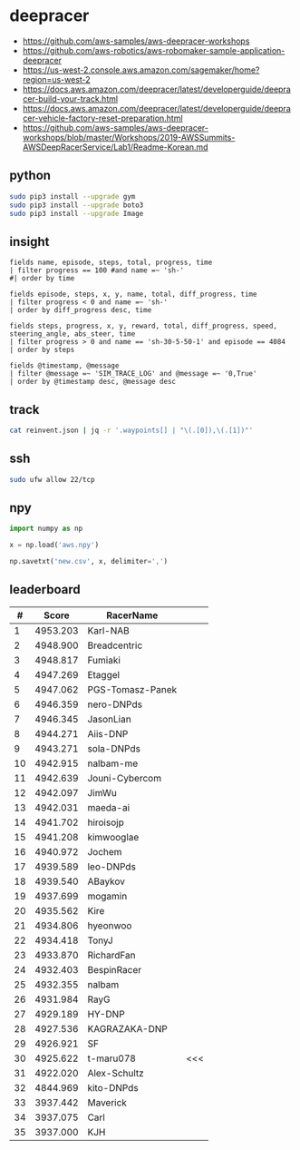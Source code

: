 # deepracer

* <https://github.com/aws-samples/aws-deepracer-workshops>
* <https://github.com/aws-robotics/aws-robomaker-sample-application-deepracer>
* <https://us-west-2.console.aws.amazon.com/sagemaker/home?region=us-west-2>
* <https://docs.aws.amazon.com/deepracer/latest/developerguide/deepracer-build-your-track.html>
* <https://docs.aws.amazon.com/deepracer/latest/developerguide/deepracer-vehicle-factory-reset-preparation.html>
* <https://github.com/aws-samples/aws-deepracer-workshops/blob/master/Workshops/2019-AWSSummits-AWSDeepRacerService/Lab1/Readme-Korean.md>

## python

```bash
sudo pip3 install --upgrade gym
sudo pip3 install --upgrade boto3
sudo pip3 install --upgrade Image
```

## insight

```
fields name, episode, steps, total, progress, time
| filter progress == 100 #and name =~ 'sh-'
#| order by time

fields episode, steps, x, y, name, total, diff_progress, time
| filter progress < 0 and name =~ 'sh-'
| order by diff_progress desc, time

fields steps, progress, x, y, reward, total, diff_progress, speed, steering_angle, abs_steer, time
| filter progress > 0 and name == 'sh-30-5-50-1' and episode == 4084
| order by steps

fields @timestamp, @message
| filter @message =~ 'SIM_TRACE_LOG' and @message =~ '0,True'
| order by @timestamp desc, @message desc
```

## track

```bash
cat reinvent.json | jq -r '.waypoints[] | "\(.[0]),\(.[1])"'
```

## ssh

```bash
sudo ufw allow 22/tcp
```

## npy

```python
import numpy as np

x = np.load('aws.npy')

np.savetxt('new.csv', x, delimiter=',')
```

## leaderboard

<!-- leaderboard -->
| # | Score | RacerName |   |
| - | ----- | --------- | - |
| 1 | 4953.203 | Karl-NAB | |
| 2 | 4948.900 | Breadcentric | |
| 3 | 4948.817 | Fumiaki | |
| 4 | 4947.269 | Etaggel | |
| 5 | 4947.062 | PGS-Tomasz-Panek | |
| 6 | 4946.359 | nero-DNPds | |
| 7 | 4946.345 | JasonLian | |
| 8 | 4944.271 | Aiis-DNP | |
| 9 | 4943.271 | sola-DNPds | |
| 10 | 4942.915 | nalbam-me | |
| 11 | 4942.639 | Jouni-Cybercom | |
| 12 | 4942.097 | JimWu | |
| 13 | 4942.031 | maeda-ai | |
| 14 | 4941.702 | hiroisojp | |
| 15 | 4941.208 | kimwooglae | |
| 16 | 4940.972 | Jochem | |
| 17 | 4939.589 | leo-DNPds | |
| 18 | 4939.540 | ABaykov | |
| 19 | 4937.699 | mogamin | |
| 20 | 4935.562 | Kire | |
| 21 | 4934.806 | hyeonwoo | |
| 22 | 4934.418 | TonyJ | |
| 23 | 4933.870 | RichardFan | |
| 24 | 4932.403 | BespinRacer | |
| 25 | 4932.355 | nalbam | |
| 26 | 4931.984 | RayG | |
| 27 | 4929.189 | HY-DNP | |
| 28 | 4927.536 | KAGRAZAKA-DNP | |
| 29 | 4926.921 | SF | |
| 30 | 4925.622 | t-maru078 | <<< |
| 31 | 4922.020 | Alex-Schultz | |
| 32 | 4844.969 | kito-DNPds | |
| 33 | 3937.442 | Maverick | |
| 34 | 3937.075 | Carl | |
| 35 | 3937.000 | KJH | |
